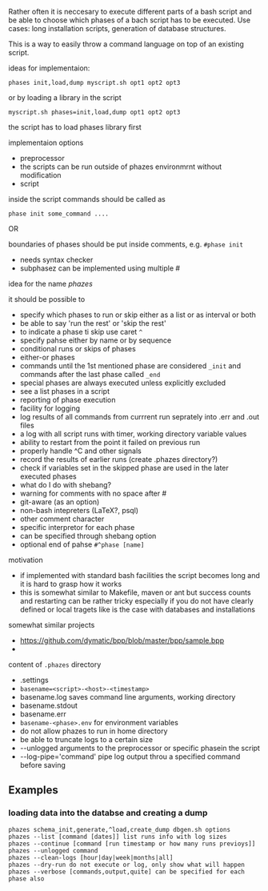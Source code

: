 Rather often it is neccesary to execute different parts of a bash script and be able to choose which phases of a bach script has to be executed.  Use cases: long installation scripts, generation of database structures.

This is a way to easily throw a command language on top of an existing script.

ideas for implementaion:

```phases init,load,dump myscript.sh opt1 opt2 opt3```

or by loading a library in the script

```myscript.sh phases=init,load,dump opt1 opt2 opt3```

the script has to load phases library first

implementaion options
 * preprocessor
  * the scripts can be run outside of phazes environmrnt without modification
 * script

inside the script commands should be called as

```phase init some_command ....```

OR

boundaries of phases should be put inside comments, e.g. ```#phase init``` 
 * needs syntax checker
 * subphasez can be implemented using multiple #

idea for the name *phazes*

it should be possible to
 * specify which phases to run or skip either as a list or as interval or both
 * be able to say 'run the rest' or 'skip the rest'
 * to indicate a phase ti skip use caret ```^```
 * specify pahse either by name or by sequence
 * conditional runs or skips of phases
 * either-or phases
 * commands until the 1st mentioned phase are considered ```_init``` and commands after the last phase called ```_end```
  * special phases are always executed unless explicitly excluded
 * see a list phases in a script
 * reporting of phase execution
 * facility for logging
  * log results of all commands from currrent run seprately into .err and .out files
  * a log with all script runs with timer, working directory variable values
 * ability to restart from the point it failed on previous run
 * properly handle ^C and other signals
 * record the results of earlier runs (create .phazes directory?)
 * check if variables set in the skipped phase are used in the later executed phases
 * what do I do with shebang?
 * warning for comments with no space after #
 * git-aware (as an option)
 * non-bash intepreters (LaTeX?, psql)
  * other comment character
  * specific interpretor for each phase
   * can be specified through shebang option 
 * optional end of pahse ```#^phase [name]```

motivation
 * if implemented with standard bash facilities the script becomes long and it is hard to grasp how it works
 * this is somewhat similar to Makefile, maven or ant but success counts and restarting can be rather tricky especially if you do not have clearly defined or local tragets like is the case with databases and installations
 
somewhat similar projects
 * https://github.com/dymatic/bpp/blob/master/bpp/sample.bpp
 * 

content of ```.phazes``` directory
 * .settings
 * ```basename=<script>-<host>-<timestamp>```
 * basename.log saves command line arguments, working directory
 * basename.stdout
 * basename.err
 * ```basename-<phase>.env``` for environment variables
 * do not allow phazes to run in home directory
 * be able to truncate logs to a certain size
 * --unlogged arguments to the preprocessor or specific phasein the script
 * --log-pipe='command' pipe log output throu a specified command before saving

## Examples
### loading data into the databse and creating a dump

```
phazes schema_init,generate,^load,create_dump dbgen.sh options
phazes --list [command [dates]] list runs info with log sizes
phazes --continue [command [run timestamp or how many runs previoys]]
phazes --unlogged command
phazes --clean-logs [hour|day|week|months|all]
phazes --dry-run do not execute or log, only show what will happen
phazes --verbose [commands,output,quite] can be specified for each phase also
```
